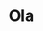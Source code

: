 ---
title: Ola
date: 
draft: false

# descripcion
description : Aros colgantes en plata 925 y nácar.

materials: Plata 925

color: 

dimensions: Largo 3,50 cm

code: 01-01-1039

type: "Aros"

categories: []

price: $5.650,00

price_eftvo: $4.805,00

# Images
# first image will be shown in the product page
images:
  # - image: "images/path_to_image"
  # La ubicacion de las imagenes es imagenes/Aros/Aros.Colgantes/01-01-1039-ola
  - image: "./images/aros/colgantes/01-01-1039-ola_a.jpg"
  - image: "./images/aros/colgantes/01-01-1039-ola_b.jpg"
---
